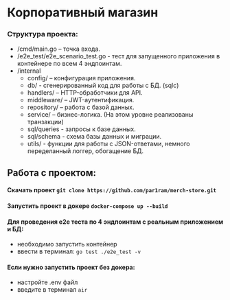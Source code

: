 # Корпоративный магазин

### Структура проекта:

- /cmd/main.go – точка входа.
- /e2e_test/e2e_scenario_test.go - тест для запущенного приложения в контейнере по всем 4 эндпоинтам.
- /internal
  - config/ – конфигурация приложения.
  - db/ - сгенерированный код для работы с БД. (sqlc)
  - handlers/ – HTTP-обработчики для API.
  - middleware/ – JWT-аутентификация.
  - repository/ – работа с базой данных.
  - service/ – бизнес-логика. (На этом уровне реализованы транзакции)
  - sql/queries - запросы к базе данных.
  - sql/schema - схема базы данных и миграции.
  - utils/ - функции для работы с JSON-ответами, немного переделанный логгер, обогащение БД.


## Работа с проектом:

#### Скачать проект `git clone https://github.com/par1ram/merch-store.git`
#### Запустить проект в докере `docker-compose up --build`

#### Для проведения e2e теста по 4 эндпоинтам с реальным приложением и БД:
  - необходимо запустить контейнер
  - ввести в терминал: `go test ./e2e_test -v`

#### Если нужно запустить проект без докера:
  - настройте .env файл
  - введите в терминал `air`
